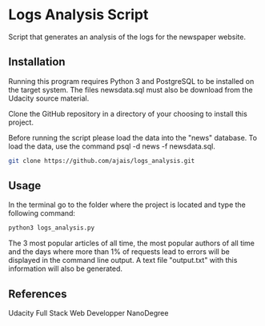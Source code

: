 # Logs Analysis Script

Script that generates an analysis of the logs for the newspaper website.

## Installation
Running this program requires Python 3 and PostgreSQL to be installed on the target system. The files newsdata.sql must also be download from the Udacity source material.

Clone the GitHub repository in a directory of your choosing to install this project. 

Before running the script please load the data into the "news" database. To load the data, use the command psql -d news -f newsdata.sql.

```bash
git clone https://github.com/ajais/logs_analysis.git
```

## Usage
In the terminal go to the folder where the project is located and type the following command:

```bash
python3 logs_analysis.py
```
The 3 most popular articles of all time, the most popular authors of all time and the days where more than 1% of requests lead to errors will be displayed in the command line output. A text file "output.txt" with this information will also be generated.

## References
Udacity Full Stack Web Developper NanoDegree